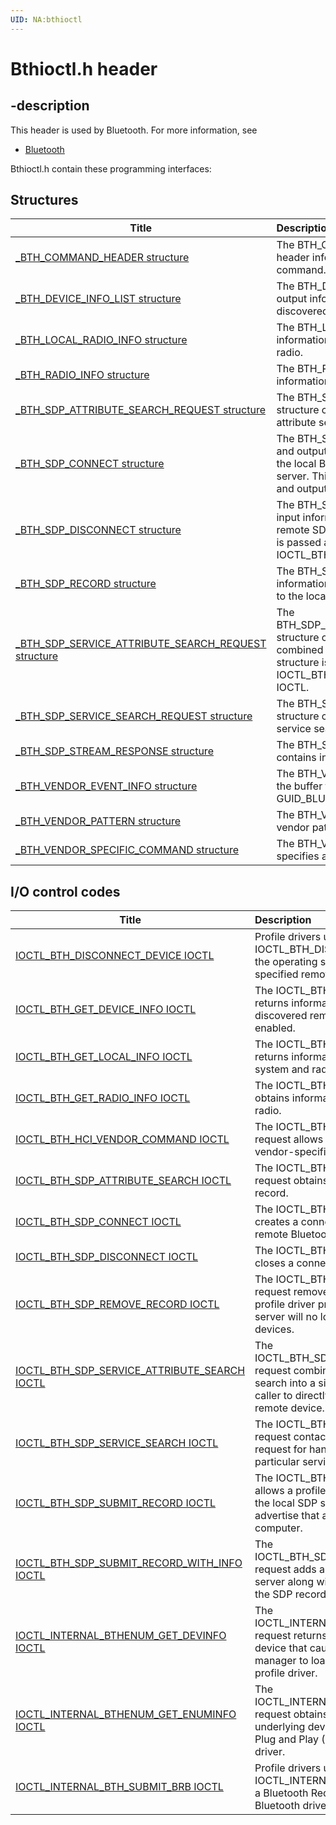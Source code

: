 ```yaml
---
UID: NA:bthioctl
---
```


# Bthioctl.h header

## -description

This header is used by Bluetooth. For more information, see
- [Bluetooth](../_bltooth/index.md)

Bthioctl.h contain these programming interfaces:


## Structures

| Title   | Description   |
| ---- |:---- |
| [_BTH_COMMAND_HEADER structure](ns-bthioctl-_bth_command_header.md) | The BTH_COMMAND_HEADER structure specifies header information for a vendor-specific HCI command. |
| [_BTH_DEVICE_INFO_LIST structure](ns-bthioctl-_bth_device_info_list.md) | The BTH_DEVICE_INFO_LIST structure contains output information about all cached, previously discovered remote devices. |
| [_BTH_LOCAL_RADIO_INFO structure](ns-bthioctl-_bth_local_radio_info.md) | The BTH_LOCAL_RADIO_INFO structure contains information about the local Bluetooth system and radio. |
| [_BTH_RADIO_INFO structure](ns-bthioctl-_bth_radio_info.md) | The BTH_RADIO_INFO structure contains information about a remote radio. |
| [_BTH_SDP_ATTRIBUTE_SEARCH_REQUEST structure](ns-bthioctl-_bth_sdp_attribute_search_request.md) | The BTH_SDP_ATTRIBUTE_SEARCH_REQUEST structure contains information pertinent to an SDP attribute search. |
| [_BTH_SDP_CONNECT structure](ns-bthioctl-_bth_sdp_connect.md) | The BTH_SDP_CONNECT structure contains input and output information about a connection between the local Bluetooth system and a remote SDP server. This structure is passed as the input buffer and output buffer of IOCTL_BTH_SDP_CONNECT. |
| [_BTH_SDP_DISCONNECT structure](ns-bthioctl-_bth_sdp_disconnect.md) | The BTH_SDP_DISCONNECT structure contains input information about a connection handle to the remote SDP connection to terminate. This structure is passed as the input buffer of IOCTL_BTH_SDP_DISCONNECT. |
| [_BTH_SDP_RECORD structure](ns-bthioctl-_bth_sdp_record.md) | The BTH_SDP_RECORD structure contains information about an SDP record that is to be added to the local SDP server. |
| [_BTH_SDP_SERVICE_ATTRIBUTE_SEARCH_REQUEST structure](ns-bthioctl-_bth_sdp_service_attribute_search_request.md) | The BTH_SDP_SERVICE_ATTRIBUTE_SEARCH_REQUEST structure contains information pertinent to a combined SDP service and attribute search. This structure is passed as the input buffer to the IOCTL_BTH_SDP_SERVICE_ATTRIBUTE_SEARCH IOCTL. |
| [_BTH_SDP_SERVICE_SEARCH_REQUEST structure](ns-bthioctl-_bth_sdp_service_search_request.md) | The BTH_SDP_SERVICE_SEARCH_REQUEST structure contains information pertinent to an SDP service search. |
| [_BTH_SDP_STREAM_RESPONSE structure](ns-bthioctl-_bth_sdp_stream_response.md) | The BTH_SDP_STREAM_RESPONSE structure contains information about an SDP record. |
| [_BTH_VENDOR_EVENT_INFO structure](ns-bthioctl-_bth_vendor_event_info.md) | The BTH_VENDOR_EVENT_INFO structure specifies the buffer that is associated with the GUID_BLUETOOTH_HCI_VENDOR_EVENT GUID. |
| [_BTH_VENDOR_PATTERN structure](ns-bthioctl-_bth_vendor_pattern.md) | The BTH_VENDOR_PATTERN structure specifies a vendor pattern. |
| [_BTH_VENDOR_SPECIFIC_COMMAND structure](ns-bthioctl-_bth_vendor_specific_command.md) | The BTH_VENDOR_SPECIFIC_COMMAND structure specifies a Bluetooth vendor-specific command. |

## I/O control codes

| Title   | Description   |
| ---- |:---- |
| [IOCTL_BTH_DISCONNECT_DEVICE IOCTL](ni-bthioctl-ioctl_bth_disconnect_device.md) | Profile drivers use IOCTL_BTH_DISCONNECT_DEVICE to request the operating system to disconnect the specified remote device. |
| [IOCTL_BTH_GET_DEVICE_INFO IOCTL](ni-bthioctl-ioctl_bth_get_device_info.md) | The IOCTL_BTH_GET_DEVICE_INFO request returns information about all cached, previously discovered remote radios that are Bluetooth-enabled. |
| [IOCTL_BTH_GET_LOCAL_INFO IOCTL](ni-bthioctl-ioctl_bth_get_local_info.md) | The IOCTL_BTH_GET_LOCAL_INFO request returns information about the local Bluetooth system and radio. |
| [IOCTL_BTH_GET_RADIO_INFO IOCTL](ni-bthioctl-ioctl_bth_get_radio_info.md) | The IOCTL_BTH_GET_RADIO_INFO request obtains information about the specified remote radio. |
| [IOCTL_BTH_HCI_VENDOR_COMMAND IOCTL](ni-bthioctl-ioctl_bth_hci_vendor_command.md) | The IOCTL_BTH_HCI_VENDOR_COMMAND request allows Bluetooth applications to send vendor-specific commands to radios. |
| [IOCTL_BTH_SDP_ATTRIBUTE_SEARCH IOCTL](ni-bthioctl-ioctl_bth_sdp_attribute_search.md) | The IOCTL_BTH_SDP_ATTRIBUTE_SEARCH request obtains attributes for the specified SDP record. |
| [IOCTL_BTH_SDP_CONNECT IOCTL](ni-bthioctl-ioctl_bth_sdp_connect.md) | The IOCTL_BTH_SDP_CONNECT request creates a connection to the SDP service on a remote Bluetooth device. |
| [IOCTL_BTH_SDP_DISCONNECT IOCTL](ni-bthioctl-ioctl_bth_sdp_disconnect.md) | The IOCTL_BTH_SDP_DISCONNECT request closes a connection to a remote SDP server. |
| [IOCTL_BTH_SDP_REMOVE_RECORD IOCTL](ni-bthioctl-ioctl_bth_sdp_remove_record.md) | The IOCTL_BTH_SDP_REMOVE_RECORD request removes a local SDP record that the profile driver previously submitted. The local server will no longer offer this record to remote devices. |
| [IOCTL_BTH_SDP_SERVICE_ATTRIBUTE_SEARCH IOCTL](ni-bthioctl-ioctl_bth_sdp_service_attribute_search.md) | The IOCTL_BTH_SDP_SERVICE_ATTRIBUTE_SEARCH request combines an SDP service and attribute search into a single operation. This allows a caller to directly obtain SDP records from a remote device. |
| [IOCTL_BTH_SDP_SERVICE_SEARCH IOCTL](ni-bthioctl-ioctl_bth_sdp_service_search.md) | The IOCTL_BTH_SDP_SERVICE_SEARCH request contacts a remote device with an SDP request for handles to SDP records of a particular service class or classes. |
| [IOCTL_BTH_SDP_SUBMIT_RECORD IOCTL](ni-bthioctl-ioctl_bth_sdp_submit_record.md) | The IOCTL_BTH_SDP_SUBMIT_RECORD request allows a profile driver to add an SDP record to the local SDP server, allowing the client to advertise that a service is available on the local computer. |
| [IOCTL_BTH_SDP_SUBMIT_RECORD_WITH_INFO IOCTL](ni-bthioctl-ioctl_bth_sdp_submit_record_with_info.md) | The IOCTL_BTH_SDP_SUBMIT_RECORD_WITH_INFO request adds an SDP record to the local SDP server along with attributes that are not part of the SDP record itself. |
| [IOCTL_INTERNAL_BTHENUM_GET_DEVINFO IOCTL](ni-bthioctl-ioctl_internal_bthenum_get_devinfo.md) | The IOCTL_INTERNAL_BTHENUM_GET_DEVINFO request returns information about the remote device that caused the Plug and Play (PnP) manager to load the current instance of the profile driver. |
| [IOCTL_INTERNAL_BTHENUM_GET_ENUMINFO IOCTL](ni-bthioctl-ioctl_internal_bthenum_get_enuminfo.md) | The IOCTL_INTERNAL_BTHENUM_GET_ENUMINFO request obtains information about the underlying device and service that caused the Plug and Play (PnP) manager to load the profile driver. |
| [IOCTL_INTERNAL_BTH_SUBMIT_BRB IOCTL](ni-bthioctl-ioctl_internal_bth_submit_brb.md) | Profile drivers use IOCTL_INTERNAL_BTH_SUBMIT_BRB to submit a Bluetooth Request Block (BRB) to the Bluetooth driver stack. |
